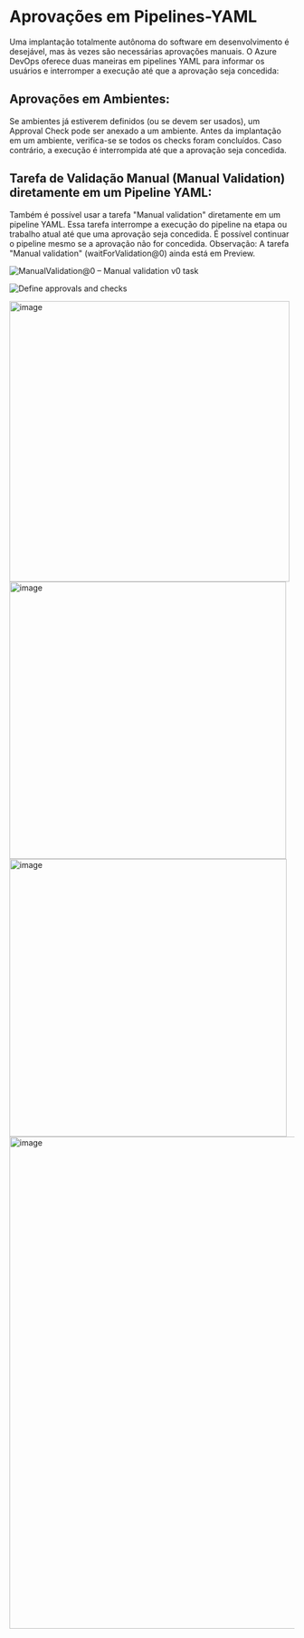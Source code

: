 # Aprovações em Pipelines-YAML

Uma implantação totalmente autônoma do software em desenvolvimento é desejável, mas às vezes são necessárias aprovações manuais. O Azure DevOps oferece duas maneiras em pipelines YAML para informar os usuários e interromper a execução até que a aprovação seja concedida:

## Aprovações em Ambientes:

Se ambientes já estiverem definidos (ou se devem ser usados), um Approval Check pode ser anexado a um ambiente. Antes da implantação em um ambiente, verifica-se se todos os checks foram concluídos. Caso contrário, a execução é interrompida até que a aprovação seja concedida.

## Tarefa de Validação Manual (Manual Validation) diretamente em um Pipeline YAML:

Também é possível usar a tarefa "Manual validation" diretamente em um pipeline YAML. Essa tarefa interrompe a execução do pipeline na etapa ou trabalho atual até que uma aprovação seja concedida. É possível continuar o pipeline mesmo se a aprovação não for concedida. Observação: A tarefa "Manual validation" (waitForValidation@0) ainda está em Preview.

![ManualValidation@0 – Manual validation v0 task](https://learn.microsoft.com/en-us/azure/devops/pipelines/tasks/reference/manual-validation-v0?view=azure-pipelines)


![Define approvals and checks](https://learn.microsoft.com/en-us/azure/devops/pipelines/process/approvals?view=azure-devops&tabs=check-pass#approvals)


<img width="495" alt="image" src="https://github.com/lsmatias/Aprova-es-em-pipelines-YAML/assets/28391885/8d78c702-5cda-482d-b6ef-01b325661a17">


<img width="489" alt="image" src="https://github.com/lsmatias/Aprova-es-em-pipelines-YAML/assets/28391885/b5a98d16-abc7-4bf7-8c66-b325eab48e05">


<img width="490" alt="image" src="https://github.com/lsmatias/Aprova-es-em-pipelines-YAML/assets/28391885/bc688cbc-248f-454b-8dcc-0c6a80d3f3f6">


<img width="868" alt="image" src="https://github.com/lsmatias/Aprova-es-em-pipelines-YAML/assets/28391885/7c10e653-2800-40ce-b567-5c3c333514f9">




